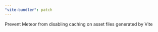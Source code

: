 ```yaml
---
"vite-bundler": patch
---
```


Prevent Meteor from disabling caching on asset files generated by Vite
